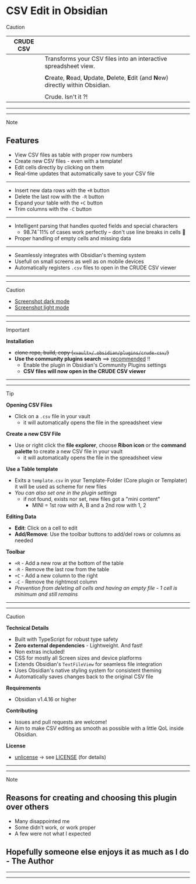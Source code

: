 # CSV Edit in Obsidian

> [!CAUTION]
> 
> | CRUDE CSV |                                                                                                |
> | --------- | ---------------------------------------------------------------------------------------------- |
> |           | Transforms your CSV files into an interactive spreadsheet view.                                |
> |           |                                                                                                |
> |           | **C**reate, **R**ead, **U**pdate, **D**elete, **E**dit (and **N**ew) directly within Obsidian. |
> |           |                                                                                                |
> |           | Crude. Isn't it ?!                                                                             |
> 
> ---
---

> [!NOTE]
> 
> ## Features
> 
> - View CSV files as table with proper row numbers
> - Create new CSV files - even with a template!
> - Edit cells directly by clicking on them
> - Real-time updates that automatically save to your CSV file
> 
> ---
> 
> - Insert new data rows with the `+R` button
> - Delete the last row with the `-R` button
> - Expand your table with the `+C` button
> - Trim columns with the `-C` button
>
> ---
>
> - Intelligent parsing that handles quoted fields and special characters
> 	-  98.74ˉ11% of cases work perfectly – don't use line breaks in cells 💩
> - Proper handling of empty cells and missing data
>
> ---
>
> - Seamlessly integrates with Obsidian's theming system
> - Usefull on small screens as well as on mobile devices
> - Automatically registers `.csv` files to open in the CRUDE CSV viewer
> ---
---

> [!CAUTION]
> 
> - [Screenshot dark mode](scr_dark.png)
> - [Screenshot light mode](scr_light.png)
> ---
---

> [!IMPORTANT]
> **Installation**
>
> - ~~clone repo, build, copy (`<vault>/.obsidian/plugins/crude-csv/`)~~
> - **Use the community plugins search** ==> <ins>recommended</ins> !!
> 	- Enable the plugin in Obsidian's Community Plugins settings
>   - **CSV files will now open in the CRUDE CSV viewer**
> ---
---

> [!TIP]
>
> **Opening CSV Files**
>
> - Click on a `.csv` file in your vault
>   - it will automatically opens the file in the spreadsheet view
>
> **Create a new CSV File**
>
> - Use or right click the **file explorer**, choose **Ribon icon** or the **command palette** to create a new CSV file in your vault
>   - it will automatically opens the file in the spreadsheet view
>
> **Use a Table template**
>
> - Exits a `template.csv` in your Template-Folder (Core plugin or Templater) it will be used as scheme for new files
> - _You can also set one in the plugin settings_
>   - if not found, exists nor set, new files got a "mini content"
>     - MINI = 1st row with A, B and a 2nd row with 1, 2
>
> **Editing Data**
>
> - **Edit**: Click on a cell to edit
> - **Add/Remove**: Use the toolbar buttons to add/del rows or columns as needed
>
> **Toolbar**
>
> - `+R` - Add a new row at the bottom of the table
> - `-R` - Remove the last row from the table
> - `+C` - Add a new column to the right
> - `-C` - Remove the rightmost column
> - _Prevention from deleting all cells and having an empty file - 1 cell is minimum and still remains_
> ---
---

> [!CAUTION]
> **Technical Details**
>
> - Built with TypeScript for robust type safety
> - **Zero external dependencies** - Lightweight. And fast!
> - Non extras included!
> - CSS for mostly all Screen sizes and device platforms
> - Extends Obsidian's `TextFileView` for seamless file integration
> - Uses Obsidian's native styling system for consistent theming
> - Automatically saves changes back to the original CSV file
>
> **Requirements**
>
> - Obsidian v1.4.16 or higher
>
> **Contributing**
>
> - Issues and pull requests are welcome!
> - Aim to make CSV editing as smooth as possible with a little QoL inside Obsidian.
>
> **License**
>
> - <ins>unlicense</ins> -> see [LICENSE](LICENSE.md) (for details)
> ---
---

> [!NOTE]
>
> ## Reasons for creating and choosing this plugin over others
>
> - Many disappointed me
> - Some didn’t work, or work proper
> - A few were not what I expected
>
> ## Hopefully someone else enjoys it as much as I do - The Author
> ---
---
